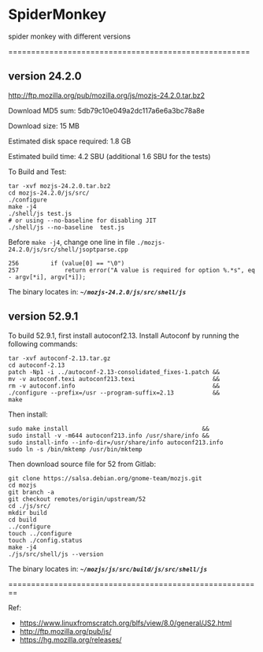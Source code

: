 # SpiderMonkey

spider monkey with different versions 


=====================================================



## version 24.2.0

http://ftp.mozilla.org/pub/mozilla.org/js/mozjs-24.2.0.tar.bz2

Download MD5 sum: 5db79c10e049a2dc117a6e6a3bc78a8e

Download size: 15 MB

Estimated disk space required: 1.8 GB

Estimated build time: 4.2 SBU (additional 1.6 SBU for the tests)


To Build and Test:
```
tar -xvf mozjs-24.2.0.tar.bz2
cd mozjs-24.2.0/js/src/
./configure
make -j4
./shell/js test.js
# or using --no-baseline for disabling JIT
./shell/js --no-baseline  test.js
```
Before `make -j4`, change one line in file `./mozjs-24.2.0/js/src/shell/jsoptparse.cpp`

```
256         if (value[0] == "\0")
257             return error("A value is required for option %.*s", eq - argv[*i], argv[*i]);
```

The binary locates in:
***`~/mozjs-24.2.0/js/src/shell/js`***


## version 52.9.1

To build 52.9.1, first install autoconf2.13.
Install Autoconf by running the following commands:
```
tar -xvf autoconf-2.13.tar.gz
cd autoconf-2.13
patch -Np1 -i ../autoconf-2.13-consolidated_fixes-1.patch &&
mv -v autoconf.texi autoconf213.texi                      &&
rm -v autoconf.info                                       &&
./configure --prefix=/usr --program-suffix=2.13           &&
make
```
Then install:
```
sudo make install                                      &&
sudo install -v -m644 autoconf213.info /usr/share/info &&
sudo install-info --info-dir=/usr/share/info autoconf213.info
sudo ln -s /bin/mktemp /usr/bin/mktemp
```

Then download source file for 52 from Gitlab:
```
git clone https://salsa.debian.org/gnome-team/mozjs.git
cd mozjs
git branch -a
git checkout remotes/origin/upstream/52
cd ./js/src/
mkdir build
cd build
../configure
touch ../configure
touch ./config.status
make -j4
./js/src/shell/js --version
```
The binary locates in:
***`~/mozjs/js/src/build/js/src/shell/js`***




========================================================


Ref: 

- https://www.linuxfromscratch.org/blfs/view/8.0/general/JS2.html
- http://ftp.mozilla.org/pub/js/
- https://hg.mozilla.org/releases/
